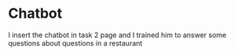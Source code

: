 # Chatbot
I insert the chatbot in task 2 page and I trained him to answer some questions about questions in a restaurant
